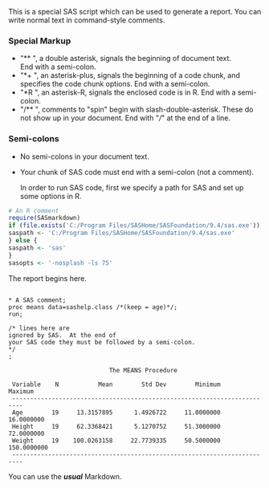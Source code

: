 This is a special SAS script which can be used to generate a report.
  You can write normal text in command-style comments.

### Special Markup

- "** ", a double asterisk, signals the beginning of document text.  
End with a semi-colon.
- "*+ ", an asterisk-plus, signals the beginning of a code chunk, and
specifies the code chunk options.  End with a semi-colon.
- "*R ", an asterisk-R, signals the enclosed code is in R.  End with a semi-colon.
- "/** ", comments to "spin" begin with slash-double-asterisk.
These do not show up in your document.  End with "*/*" at
the end of a line.

### Semi-colons

- No semi-colons in your document text.
- Your chunk of SAS code must end with a semi-colon (not a comment).


  In order to run SAS code, first we specify a path for SAS and set up some options in R.
  


```r
# An R comment
require(SASmarkdown)
if (file.exists('C:/Program Files/SASHome/SASFoundation/9.4/sas.exe')) {
saspath <- 'C:/Program Files/SASHome/SASFoundation/9.4/sas.exe'
} else {
saspath <- 'sas'
}
sasopts <- '-nosplash -ls 75'
```

The report begins here.


```sas

* A SAS comment;
proc means data=sashelp.class /*(keep = age)*/;
run;

/* lines here are
ignored by SAS.  At the end of
your SAS code they must be followed by a semi-colon.
*/
;
```

```
                            The MEANS Procedure

 Variable    N           Mean        Std Dev        Minimum        Maximum
 -------------------------------------------------------------------------
 Age        19     13.3157895      1.4926722     11.0000000     16.0000000
 Height     19     62.3368421      5.1270752     51.3000000     72.0000000
 Weight     19    100.0263158     22.7739335     50.5000000    150.0000000
 -------------------------------------------------------------------------
```

You can use the ***usual*** Markdown.
